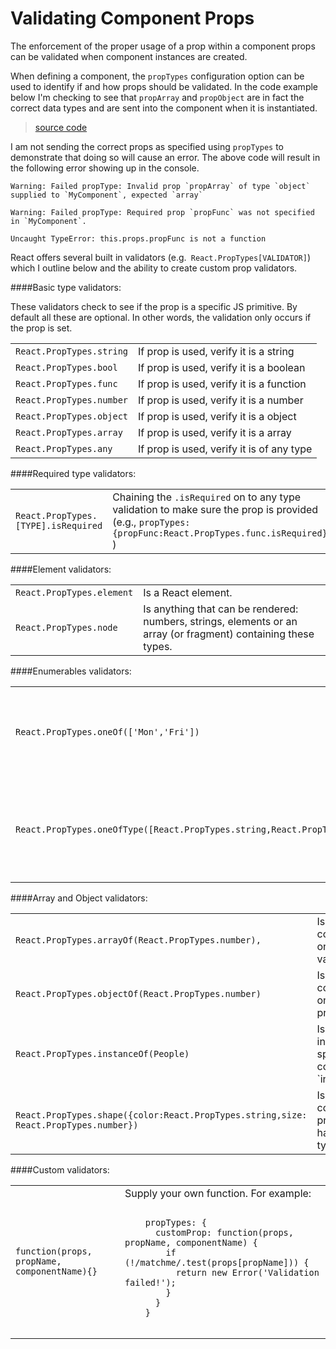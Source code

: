 # Validating Component Props

The enforcement of the proper usage of a prop within a component props can be validated when component instances are created.

When defining a component, the `propTypes` configuration option can be used to identify if and how props should be validated. In the code example below I'm checking to see that `propArray` and `propObject` are in fact the correct data types and are sent into the component when it is instantiated.

> [source code](https://jsfiddle.net/jxbdodh8/#tabs=js,result,html,resources)

I am not sending the correct props as specified using `propTypes` to demonstrate that doing so will cause an error. The above code will result in the following error showing up in the console.

```
Warning: Failed propType: Invalid prop `propArray` of type `object` supplied to `MyComponent`, expected `array`

Warning: Failed propType: Required prop `propFunc` was not specified in `MyComponent`.

Uncaught TypeError: this.props.propFunc is not a function
```

React offers several built in validators (e.g.` React.PropTypes[VALIDATOR]`) which I outline below and the ability to create custom prop validators.

####Basic type validators:

These validators check to see if the prop is a specific JS primitive. By default all these are optional. In other words, the validation only occurs if the prop is set.

<table>
  <tr>
    <td><code>React.PropTypes.string</code></td>
    <td>If prop is used, verify it is a string</td>
  </tr>
  <tr>
	<td><code>React.PropTypes.bool</code></td>
	<td>If prop is used, verify it is a boolean</td>
  </tr>
  <tr>
    <td><code>React.PropTypes.func</code></td>
    <td>If prop is used, verify it is a function</td>
  </tr>
  <tr>
	<td><code>React.PropTypes.number</code></td>
	<td>If prop is used, verify it is a number</td>
  </tr>
  <tr>
    <td><code>React.PropTypes.object</code></td>
    <td>If prop is used, verify it is a object</td>
  </tr>
  <tr>
	<td><code>React.PropTypes.array</code></td>
	<td>If prop is used, verify it is a array</td>
  </tr>
  <tr>
	<td><code>React.PropTypes.any</code></td>
	<td>If prop is used, verify it is of any type</td>
  </tr>
</table>

####Required type validators:

<table>
  <tr>
    <td><code>React.PropTypes.[TYPE].isRequired</code></td>
    <td>Chaining the <code>.isRequired</code> on to any type validation to make sure the prop is provided (e.g., <code>propTypes:{propFunc:React.PropTypes.func.isRequired}</code> )</td>
  </tr>
</table>

####Element validators:

<table>
  <tr>
    <td><code>React.PropTypes.element</code></td>
    <td>Is a React element.</td>
  </tr>
  <tr>
    <td><code>React.PropTypes.node</code></td>
    <td>Is anything that can be rendered: numbers, strings, elements or an array
    (or fragment) containing these types.</td>
  </tr>
</table>

####Enumerables validators:

<table>
  <tr>
    <td><code>React.PropTypes.oneOf(['Mon','Fri'])</code></td>
    <td>Is one of several types of specific values.</td>
  </tr>
  <tr>
    <td><code>React.PropTypes.oneOfType([React.PropTypes.string,React.PropTypes.number])</code></td>
    <td>Is an object that could be one of many types</td>
  </tr>
</table>

####Array and Object validators:

<table>
  <tr>
    <td><code>React.PropTypes.arrayOf(React.PropTypes.number),</code></td>
    <td>Is an array containing only one type of values.</td>
  </tr>
  <tr>
    <td><code>React.PropTypes.objectOf(React.PropTypes.number)</code></td>
    <td>Is an object containing only one type of property values</td>
  </tr>
  <tr>
    <td><code>React.PropTypes.instanceOf(People)</code></td>
    <td>Is object instance of specific constructor(uses `instanceof`)</td>
  </tr>
  <tr>
    <td><code>React.PropTypes.shape({color:React.PropTypes.string,size:   React.PropTypes.number})</code></td>
    <td>Is object containing properties having a specific type</td>
  </tr>
</table>

####Custom validators:

<table>
  <tr>
    <td><code>function(props, propName, componentName){}</code></td>
    <td>Supply your own function. For example: <pre><code>
	propTypes: {
	  customProp: function(props, propName, componentName) {
	    if (!/matchme/.test(props[propName])) {
	      return new Error('Validation failed!');
	    }
	  }
	}
	</code></pre></td>
  </tr>
</table>
